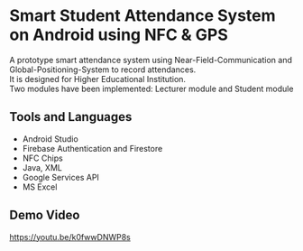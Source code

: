 # Smart Student Attendance System on Android using NFC & GPS
A prototype smart attendance system using Near-Field-Communication and Global-Positioning-System to record attendances. <br/>
It is designed for Higher Educational Institution. <br/>
Two modules have been implemented: Lecturer module and Student module

## Tools and Languages
- Android Studio
- Firebase Authentication and Firestore
- NFC Chips
- Java, XML
- Google Services API
- MS Excel

## Demo Video
https://youtu.be/k0fwwDNWP8s


